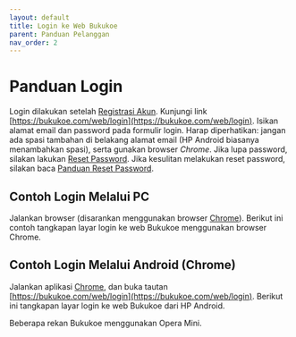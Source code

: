 ```yaml
---
layout: default
title: Login ke Web Bukukoe
parent: Panduan Pelanggan 
nav_order: 2
---
```

# Panduan Login

Login dilakukan setelah [Registrasi Akun](/doc/panduan-pelanggan/1-registrasi-akun-bukukoe). Kunjungi link [https://bukukoe.com/web/login](https://bukukoe.com/web/login). Isikan alamat email dan password pada formulir login. Harap diperhatikan: jangan ada spasi tambahan di belakang alamat email (HP Android biasanya menambahkan spasi), serta gunakan browser *Chrome*.
Jika lupa password, silakan lakukan [Reset Password](https://bukukoe.com/web/reset_password). Jika kesulitan melakukan reset password, silakan baca [Panduan Reset Password](/doc/panduan-pelanggan/4-reset-password). 

## Contoh Login Melalui PC

Jalankan browser (disarankan menggunakan browser [Chrome](https://www.google.com/chrome/)). Berikut ini contoh tangkapan layar login ke web Bukukoe menggunakan browser Chrome.



## Contoh Login Melalui Android (Chrome)

Jalankan aplikasi [Chrome](https://play.google.com/store/apps/details?id=com.android.chrome&hl=en), dan buka tautan [https://bukukoe.com/web/login](https://bukukoe.com/web/login). Berikut ini tangkapan layar login ke web Bukukoe dari HP Android.

Beberapa rekan Bukukoe menggunakan Opera Mini.
